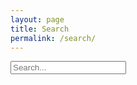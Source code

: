 ```yaml
---
layout: page
title: Search
permalink: /search/
---
```


<div id="search-container">
  <input type="text" id="search-input" placeholder="Search...">
  <ul id="results-container"></ul>
</div>

<script src="https://cdn.jsdelivr.net/npm/simple-jekyll-search@1.10.0/dest/simple-jekyll-search.min.js"></script>

<script>
  SimpleJekyllSearch({
    searchInput: document.getElementById('search-input'),
    resultsContainer: document.getElementById('results-container'),
    json: '/search.json',
    searchResultTemplate: '<li><a href="{url}">{title}</a> - {date}</li>',
    noResultsText: 'No results found',
    limit: 10,
    fuzzy: false
  });
</script>